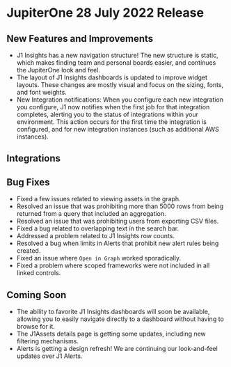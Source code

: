 # JupiterOne 28 July 2022 Release

## New Features and Improvements
- J1 Insights has a new navigation structure! The new structure is static, which makes finding team and personal boards easier, and continues the JupiterOne look and feel. 
- The layout of J1 Insights dashboards is updated to improve widget layouts. These changes are mostly visual and focus on the sizing, fonts, and font weights. 
- New Integration notifications: When you configure each new integration you configure, J1 now notifies when the first job for that integration completes, alerting you to the status of integrations within your environment. This action occurs for the first time the integration is configured, and for new integration instances (such as additional AWS instances). 

## Integrations

## Bug Fixes
- Fixed a few issues related to viewing assets in the graph. 
- Resolved an issue that was prohibiting more than 5000 rows from being returned from a query that included an aggregation.
- Resolved an issue that was prohibiting users from exporting CSV files.
- Fixed a bug related to overlapping text in the search bar. 
- Addressed a problem related to J1 Insights row counts. 
- Resolved a bug when limits in Alerts that prohibit new alert rules being created. 
- Fixed an issue where `Open in Graph` worked sporadically. 
- Fixed a problem where scoped frameworks were not included in all linked controls. 


## Coming Soon
- The ability to favorite J1 Insights dashboards will soon be available, allowing you to easily navigate directly to a dashboard without having to browse for it. 
- The J1Assets details page is getting some updates, including new filtering mechanisms. 
- Alerts is getting a design refresh! We are continuing our look-and-feel updates over J1 Alerts. 
 

